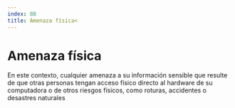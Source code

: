 ```yaml
---
index: 88
title: Amenaza física<
---
```

# Amenaza física 

En este contexto, cualquier amenaza a su información sensible que resulte de que otras personas tengan acceso físico directo al hardware de su computadora o de otros riesgos físicos, como roturas, accidentes o desastres naturales